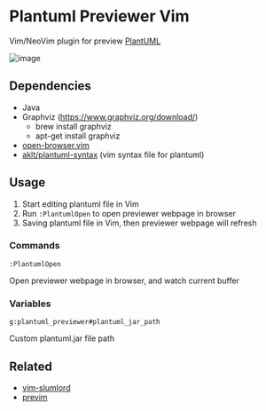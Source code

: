 # Plantuml Previewer Vim
Vim/NeoVim plugin for preview [PlantUML](http://plantuml.com/)

![image](https://user-images.githubusercontent.com/1709861/30002999-df3281b8-90e9-11e7-88c3-d2c0a98ff10b.png)

## Dependencies
* Java
* Graphviz (https://www.graphviz.org/download/)
  * brew install graphviz
  * apt-get install graphviz
* [open-browser.vim](https://github.com/tyru/open-browser.vim)
* [aklt/plantuml-syntax](https://github.com/aklt/plantuml-syntax) (vim syntax file for plantuml)

## Usage
1. Start editing plantuml file in Vim
2. Run `:PlantumlOpen` to open previewer webpage in browser
3. Saving plantuml file in Vim, then previewer webpage will refresh

### Commands
```
:PlantumlOpen
```
Open previewer webpage in browser, and watch current buffer

### Variables
```
g:plantuml_previewer#plantuml_jar_path
```
Custom plantuml.jar file path

## Related
* [vim-slumlord](https://github.com/scrooloose/vim-slumlord)
* [previm](https://github.com/kannokanno/previm)
